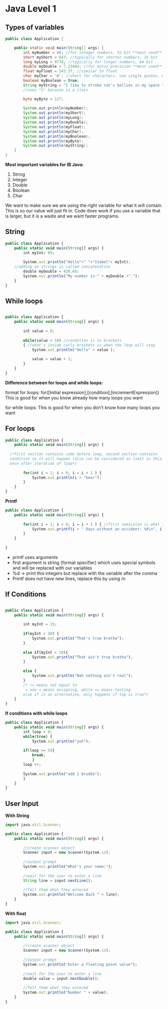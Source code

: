 # Java Level 1 

## Types of variables
```java script
public class Application {

	public static void main(String[] args) {
		int myNumber = 88; //for integer numbers, 32 bit **most used** 
		short myShort = 847; //typically for shorter numbers, 16 bit
		long myLong = 9778; //typically for longer numbers, 64 bit 
		double myDouble = 7.23484; //for extra precision **most used**
		float myFloat = 243.3f; //similar to float 
		char myChar = '@'; //short for characters, use single quotes, unicode 
		boolean myBoolean = true; 
		String myString = "I like to stroke cat's bellies in my spare time"; 
		//uses "S" because is a class 

		byte myByte = 127; 
		
		System.out.println(myNumber);
		System.out.println(myShort);
		System.out.println(myLong);
		System.out.println(myDouble);
		System.out.println(myFloat);
		System.out.println(myChar);
		System.out.println(myBoolean);
		System.out.println(myByte); 
		System.out.println(myString); 
	}
}
```
**Most important variables for IB Java:** 

1. String
2. Integer 
3. Double
4. Boolean
5. Char 

We want to make sure we are using the right variable for what it will contain. This is so our value will just fit in. Code does work if you use a variable that is larger, but it is a waste and we want faster programs. 

## String
```javascript
public class Application {
	public static void main(String[] args) {
		int myInt= 69; 
		
		System.out.println("Hello"+" "+"Isabel"+ myInt);
	//adding on strings is called concatenation 
		double myDouble = 420.69;
		System.out.println("My number is:" + myDouble +".");
	}
}
```
## While loops
```javascript

public class Application {
	public static void main(String[] args) {
		
		int value = 0; 
		
		while(value < 10) //condition is in brackets
		{ //what's inside curly brackets is when the loop will stop 
			System.out.println("Hello" + value );
			
			value = value + 1;
		}
	}
}
```
**Difference between for loops and while loops:**


format for loops: for([Initial expression];[condition];[incrementExpression])
This is good for when you know already how many loops you want


for while loops: 
This is good for when you don't know how many loops you want 

## For loops

```javascript
public class Application {
	public static void main(String[] args) {
  
  /*first section contains code before loop, second section contains
  condition so it will happen (also can be considered as limit in this case, third section condition
  once after iteration of loop*/
  
		for(int i = 1; i < 6; i = i + 1 ) { 
			System.out.println(i + "bear");
		}
	}
}
```
**Printf**
```javascript
public class Application {
	public static void main(String[] args) {
		
		for(int i = 1; i < 6; i = i + 1 ) { //first semicolon is what is before the code and second is condition
			System.out.printf(i + " Days without an accident: %d\n", i);
		}	
	}
	
}
```

- printf uses arguments
- first argument is string (format specifier) which uses special symbols and will be replaced with our variables
- %d -> print this integers but replace with the variable after the comma
- Printf does not have new lines, replace this by using /n 

## If Conditions 

```javascript

public class Application {
	public static void main(String[] args) {
		
		int myInt = 15;
		
		if(myInt > 30) {
			System.out.println("That's true brotha");
		}
		
		else if(myInt < 10){ 
			System.out.println("That ain't true brotha");
		}
		
		else {
			System.out.println("Nah nothing ain't real");
		}
		/* != means not equal to 
		 = one = means assigning, while == means testing 
		else if is an alternative, only happens if top is true*/
	}
}
```
**If conditions with while loops**
```javascript
public class Application {
	public static void main(String[] args) {
		int loop = 0;
		while(true) {
			System.out.println("yuh");
			
		if(loop == 5){
			break;
			}
		loop ++; 
		
		System.out.println("add 1 brudda");
		}
	}
}
```
## User Input 
**With String**
```javascript
import java.util.Scanner;

public class Application {
	public static void main(String[] args) {
		
		//create scanner object
		Scanner input = new Scanner(System.in); 
		
		//output prompt
		System.out.println("What's your name:");
		
		//wait for the user to enter a line 
		String line = input.nextLine();
		
		//Tell them what they entered 
		System.out.println("Welcome Back " + line);
	}
}

```
**With float**
```javascript
import java.util.Scanner;

public class Application {
	public static void main(String[] args) {
		
		//create scanner object
		Scanner input = new Scanner(System.in); 
		
		//output prompt
		System.out.println("Enter a floating point value");
		
		//wait for the user to enter a line 
		double value = input.nextDouble();
		
		//Tell them what they entered 
		System.out.println("Number " + value);
	}
}
```
